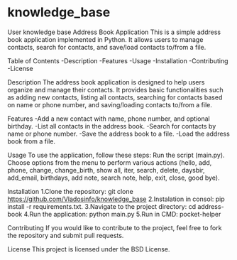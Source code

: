 # knowledge_base
User knowledge base
Address Book Application
This is a simple address book application implemented in Python. It allows users to manage contacts, search for contacts, and save/load contacts to/from a file.

Table of Contents
-Description
-Features
-Usage
-Installation
-Contributing
-License

Description
The address book application is designed to help users organize and manage their contacts. It provides basic functionalities such as adding new contacts, listing all contacts, searching for contacts based on name or phone number, and saving/loading contacts to/from a file.

Features
-Add a new contact with name, phone number, and optional birthday.
-List all contacts in the address book.
-Search for contacts by name or phone number.
-Save the address book to a file.
-Load the address book from a file.

Usage
To use the application, follow these steps:
Run the script (main.py).
Choose options from the menu to perform various actions (hello, add, phone, change, change_birth, show all, iter, search, delete, daysbir, add_email, birthdays, add note, search note, help, exit, close, good bye).

Installation
1.Clone the repository:
git clone https://github.com/Vladosinfo/knowledge_base
2.Instalation in consol: 
pip install -r requirements.txt.
3.Navigate to the project directory:
cd address-book
4.Run the application:
python main.py
5.Run in CMD:
pocket-helper

Contributing
If you would like to contribute to the project, feel free to fork the repository and submit pull requests.

License
This project is licensed under the BSD License.

